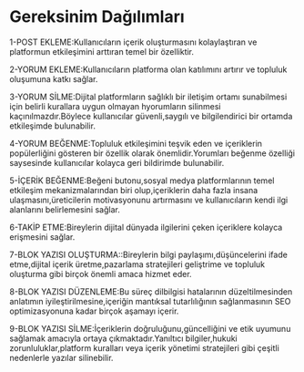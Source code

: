 

# Gereksinim Dağılımları

1-POST EKLEME:Kullanıcıların içerik  oluşturmasını kolaylaştıran ve platformun etkileşimini arttıran temel bir özelliktir.


2-YORUM EKLEME:Kullanıcıların platforma olan katılımını artırır ve topluluk oluşumuna katkı sağlar.


3-YORUM SİLME:Dijital platformların sağlıklı bir iletişim ortamı sunabilmesi için belirli kurallara uygun olmayan hyorumların silinmesi kaçınılmazdır.Böylece kullanıcılar güvenli,saygılı ve bilgilendirici bir ortamda etkileşimde bulunabilir.


4-YORUM BEĞENME:Topluluk etkileşimini teşvik eden ve içeriklerin popülerliğini gösteren bir özellik olarak önemlidir.Yorumları beğenme özelliği saysesinde kullanıcılar kolayca geri bildirimde bulunabilir.


5-İÇERİK BEĞENME:Beğeni butonu,sosyal medya platformlarının temel etkileşim mekanizmalarından biri olup,içeriklerin daha fazla insana ulaşmasını,üreticilerin motivasyonunu artırmasını ve kullanıcıların kendi ilgi alanlarını belirlemesini sağlar.


6-TAKİP ETME:Bireylerin dijital dünyada ilgilerini çeken içeriklere kolayca erişmesini sağlar.


7-BLOK YAZISI OLUŞTURMA::Bireylerin bilgi paylaşımı,düşüncelerini ifade etme,dijital içerik üretme,pazarlama stratejileri geliştrime ve topluluk oluşturma gibi birçok önemli amaca hizmet eder.


8-BLOK YAZISI DÜZENLEME:Bu süreç dilbilgisi hatalarının düzeltilmesinden anlatımın iyileştirilmesine,içeriğin mantıksal tutarlılığının sağlanmasının SEO optimizasyonuna kadar birçok aşamayı içerir.


9-BLOK YAZISI SİLME:İçeriklerin doğruluğunu,güncelliğini ve etik uyumunu sağlamak amacıyla ortaya çıkmaktadır.Yanıltıcı bilgiler,hukuki zorunluluklar,platform kuralları veya içerik yönetimi stratejileri gibi çeşitli nedenlerle yazılar silinebilir.
